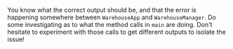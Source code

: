 You know what the correct output should be, and that the error is happening somewhere between `WarehouseApp`
and `WarehouseManager`. Do some investigating as to what the method calls in `main` are doing. Don't hesitate
to experiment with those calls to get different outputs to isolate the issue!
